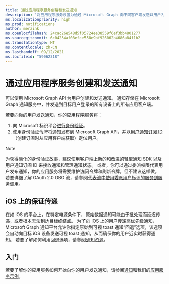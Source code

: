 ```yaml
---
title: 通过应用程序服务创建和发送通知
description: '将应用程序服务设置为通过 Microsoft Graph 向不同客户端发送以用户为中心的通知。 '
ms.localizationpriority: high
ms.prod: notifications
author: merzink
ms.openlocfilehash: 24cac26e548d5f05724ee38559f6ef3bb4801277
ms.sourcegitcommit: 6c04234af08efce558e9bf926062b4686a84f1b2
ms.translationtype: HT
ms.contentlocale: zh-CN
ms.lasthandoff: 09/12/2021
ms.locfileid: "59062318"
---
```

# <a name="create-and-send-a-notification-from-your-app-service"></a>通过应用程序服务创建和发送通知

可以使用 Microsoft Graph API 为用户创建和发送通知。 通知存储在 Microsoft Graph 通知服务中，并发送到目标用户登录的所有设备上的所有应用客户端。 

若要向你的用户发送通知，你的应用程序服务将：
1. 向 Microsoft 标识平台[进行身份验证](/azure/active-directory/develop/v1-oauth2-client-creds-grant-flow)。
2. 使用身份验证令牌将通知发布到 Microsoft Graph API，并以[用户通知订阅 ID](/graph/api/notifications-post)（创建订阅时从应用客户端获取）定位用户。

> [!NOTE]
> 为获得简化的身份验证故事，建议使用客户端上新的和改进的轻型[通知 SDK](https://aka.ms/GNSDK) 以及用户通知订阅 ID 来接收通知和管理通知状态。 或者，你可以通过委派权限代表用户发布通知，你的应用服务将需要维护访问令牌和刷新令牌，但不建议这样做。 若要详细了解 OAuth 2.0 OBO 流，请参阅[代表流中使用委派用户标识的服务到服务调用](/azure/active-directory/develop/v1-oauth2-on-behalf-of-flow)。 


## <a name="guaranteed-delivery-on-ios"></a>iOS 上的保证传递

在如 iOS 的平台上，在特定电源条件下，原始数据通知可能由于批处理而延迟传递，或者根本无法到达目标终结点。 为了向 iOS 上的用户传递高优先级通知，Microsoft Graph 通知平台允许你指定原始到可视 toast 通知“回退”选项，该选项会自动向目标 iOS 设备发送可视 toast 通知，从而确保你的用户近实时获得通知。 若要了解如何利用回退选项，请参阅[通知资源](/graph/api/resources/projectrome-notification.md)。  

## <a name="getting-started"></a>入门
若要了解你的应用服务如何开始向你的用户发送通知，请参阅[通知](/graph/api/resources/projectrome-notification)和我们的[应用服务示例](https://aka.ms/gnsample-appservice)。
